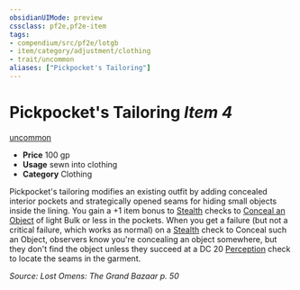 ```yaml
---
obsidianUIMode: preview
cssclass: pf2e,pf2e-item
tags:
- compendium/src/pf2e/lotgb
- item/category/adjustment/clothing
- trait/uncommon
aliases: ["Pickpocket's Tailoring"]
---
```

# Pickpocket's Tailoring *Item 4*  
[uncommon](rules/traits/uncommon.md "Uncommon Rarity Trait")  

- **Price** 100 gp
- **Usage** sewn into clothing
- **Category** Clothing

Pickpocket's tailoring modifies an existing outfit by adding concealed interior pockets and strategically opened seams for hiding small objects inside the lining. You gain a +1 item bonus to [Stealth](compendium/skills.md#Stealth) checks to [Conceal an Object](rules/actions/conceal-an-object.md) of light Bulk or less in the pockets. When you get a failure (but not a critical failure, which works as normal) on a [Stealth](compendium/skills.md#Stealth) check to Conceal such an Object, observers know you're concealing an object somewhere, but they don't find the object unless they succeed at a DC 20 [Perception](compendium/skills.md#Perception) check to locate the seams in the garment.

*Source: Lost Omens: The Grand Bazaar p. 50*